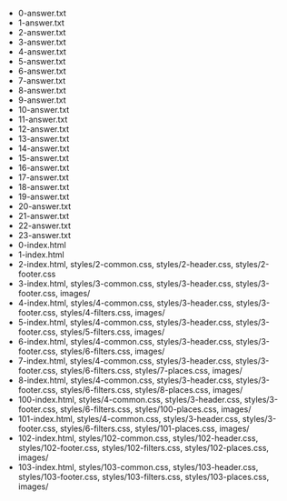 * 0-answer.txt
* 1-answer.txt
* 2-answer.txt
* 3-answer.txt
* 4-answer.txt
* 5-answer.txt
* 6-answer.txt
* 7-answer.txt
* 8-answer.txt
* 9-answer.txt
* 10-answer.txt
* 11-answer.txt
* 12-answer.txt
* 13-answer.txt
* 14-answer.txt
* 15-answer.txt
* 16-answer.txt
* 17-answer.txt
* 18-answer.txt
* 19-answer.txt
* 20-answer.txt
* 21-answer.txt
* 22-answer.txt
* 23-answer.txt
* 0-index.html
* 1-index.html
* 2-index.html, styles/2-common.css, styles/2-header.css, styles/2-footer.css
* 3-index.html, styles/3-common.css, styles/3-header.css, styles/3-footer.css, images/
* 4-index.html, styles/4-common.css, styles/3-header.css, styles/3-footer.css, styles/4-filters.css, images/
* 5-index.html, styles/4-common.css, styles/3-header.css, styles/3-footer.css, styles/5-filters.css, images/
* 6-index.html, styles/4-common.css, styles/3-header.css, styles/3-footer.css, styles/6-filters.css, images/
* 7-index.html, styles/4-common.css, styles/3-header.css, styles/3-footer.css, styles/6-filters.css, styles/7-places.css, images/
* 8-index.html, styles/4-common.css, styles/3-header.css, styles/3-footer.css, styles/6-filters.css, styles/8-places.css, images/
* 100-index.html, styles/4-common.css, styles/3-header.css, styles/3-footer.css, styles/6-filters.css, styles/100-places.css, images/
* 101-index.html, styles/4-common.css, styles/3-header.css, styles/3-footer.css, styles/6-filters.css, styles/101-places.css, images/
* 102-index.html, styles/102-common.css, styles/102-header.css, styles/102-footer.css, styles/102-filters.css, styles/102-places.css, images/
* 103-index.html, styles/103-common.css, styles/103-header.css, styles/103-footer.css, styles/103-filters.css, styles/103-places.css, images/
